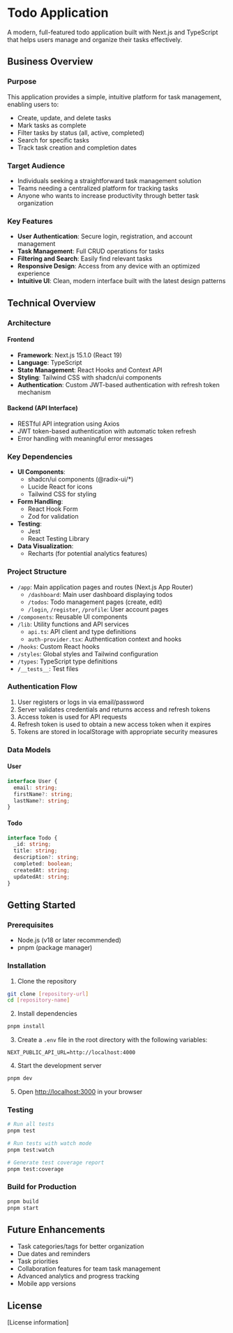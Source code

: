 # Todo Application

A modern, full-featured todo application built with Next.js and TypeScript that helps users manage and organize their tasks effectively.

## Business Overview

### Purpose
This application provides a simple, intuitive platform for task management, enabling users to:
- Create, update, and delete tasks
- Mark tasks as complete
- Filter tasks by status (all, active, completed)
- Search for specific tasks
- Track task creation and completion dates

### Target Audience
- Individuals seeking a straightforward task management solution
- Teams needing a centralized platform for tracking tasks
- Anyone who wants to increase productivity through better task organization

### Key Features
- **User Authentication**: Secure login, registration, and account management
- **Task Management**: Full CRUD operations for tasks
- **Filtering and Search**: Easily find relevant tasks
- **Responsive Design**: Access from any device with an optimized experience
- **Intuitive UI**: Clean, modern interface built with the latest design patterns

## Technical Overview

### Architecture

#### Frontend
- **Framework**: Next.js 15.1.0 (React 19)
- **Language**: TypeScript
- **State Management**: React Hooks and Context API
- **Styling**: Tailwind CSS with shadcn/ui components
- **Authentication**: Custom JWT-based authentication with refresh token mechanism

#### Backend (API Interface)
- RESTful API integration using Axios
- JWT token-based authentication with automatic token refresh
- Error handling with meaningful error messages

### Key Dependencies
- **UI Components**: 
  - shadcn/ui components (@radix-ui/*)
  - Lucide React for icons
  - Tailwind CSS for styling
- **Form Handling**: 
  - React Hook Form
  - Zod for validation
- **Testing**: 
  - Jest
  - React Testing Library
- **Data Visualization**: 
  - Recharts (for potential analytics features)

### Project Structure
- `/app`: Main application pages and routes (Next.js App Router)
  - `/dashboard`: Main user dashboard displaying todos
  - `/todos`: Todo management pages (create, edit)
  - `/login`, `/register`, `/profile`: User account pages
- `/components`: Reusable UI components
- `/lib`: Utility functions and API services
  - `api.ts`: API client and type definitions
  - `auth-provider.tsx`: Authentication context and hooks
- `/hooks`: Custom React hooks
- `/styles`: Global styles and Tailwind configuration
- `/types`: TypeScript type definitions
- `/__tests__`: Test files

### Authentication Flow
1. User registers or logs in via email/password
2. Server validates credentials and returns access and refresh tokens
3. Access token is used for API requests
4. Refresh token is used to obtain a new access token when it expires
5. Tokens are stored in localStorage with appropriate security measures

### Data Models

#### User
```typescript
interface User {
  email: string;
  firstName?: string;
  lastName?: string;
}
```

#### Todo
```typescript
interface Todo {
  _id: string;
  title: string;
  description?: string;
  completed: boolean;
  createdAt: string;
  updatedAt: string;
}
```

## Getting Started

### Prerequisites
- Node.js (v18 or later recommended)
- pnpm (package manager)

### Installation
1. Clone the repository
```bash
git clone [repository-url]
cd [repository-name]
```

2. Install dependencies
```bash
pnpm install
```

3. Create a `.env` file in the root directory with the following variables:
```
NEXT_PUBLIC_API_URL=http://localhost:4000
```

4. Start the development server
```bash
pnpm dev
```

5. Open [http://localhost:3000](http://localhost:3000) in your browser

### Testing
```bash
# Run all tests
pnpm test

# Run tests with watch mode
pnpm test:watch

# Generate test coverage report
pnpm test:coverage
```

### Build for Production
```bash
pnpm build
pnpm start
```

## Future Enhancements
- Task categories/tags for better organization
- Due dates and reminders
- Task priorities
- Collaboration features for team task management
- Advanced analytics and progress tracking
- Mobile app versions

## License
[License information] 